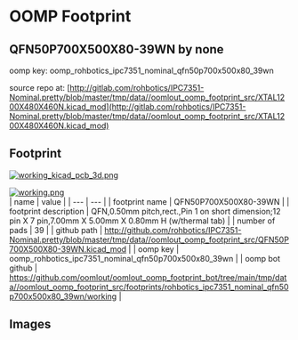 # OOMP Footprint  
## QFN50P700X500X80-39WN  by none  
  
oomp key: oomp_rohbotics_ipc7351_nominal_qfn50p700x500x80_39wn  
  
source repo at: [http://gitlab.com/rohbotics/IPC7351-Nominal.pretty/blob/master/tmp/data//oomlout_oomp_footprint_src/XTAL1200X480X460N.kicad_mod](http://gitlab.com/rohbotics/IPC7351-Nominal.pretty/blob/master/tmp/data//oomlout_oomp_footprint_src/XTAL1200X480X460N.kicad_mod)  
## Footprint  
  
[![working_kicad_pcb_3d.png](working_kicad_pcb_3d_600.png)](working_kicad_pcb_3d.png)  
  
[![working.png](working_600.png)](working.png)  
| name | value | 
| --- | --- | 
| footprint name | QFN50P700X500X80-39WN | 
| footprint description | QFN,0.50mm pitch,rect.,Pin 1 on short dimension;12 pin X 7 pin,7.00mm X 5.00mm X 0.80mm H (w/thermal tab) | 
| number of pads | 39 | 
| github path | http://github.com/rohbotics/IPC7351-Nominal.pretty/blob/master/tmp/data//oomlout_oomp_footprint_src/QFN50P700X500X80-39WN.kicad_mod | 
| oomp key | oomp_rohbotics_ipc7351_nominal_qfn50p700x500x80_39wn | 
| oomp bot github | https://github.com/oomlout/oomlout_oomp_footprint_bot/tree/main/tmp/data//oomlout_oomp_footprint_src/footprints/rohbotics_ipc7351_nominal_qfn50p700x500x80_39wn/working | 
## Images  
